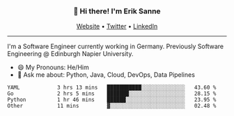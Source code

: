 <h3 align="center">👋 Hi there! I'm Erik Sanne</h3>
<p align="center">
  <a href="https://eriksanne.com">Website</a> •
  <a href="https://twitter.com/ErikKonradSanne">Twitter</a> •
  <a href="https://www.linkedin.com/in/eriksanne/">LinkedIn</a>
</p>

---
I'm a Software Engineer currently working in Germany. Previously Software Engineering @ Edinburgh Napier University.

- 😄 My Pronouns: He/Him
- 💬 Ask me about: Python, Java, Cloud, DevOps, Data Pipelines

<!--START_SECTION:waka-->

```text
YAML            3 hrs 13 mins   ███████████░░░░░░░░░░░░░░   43.60 %
Go              2 hrs 5 mins    ███████░░░░░░░░░░░░░░░░░░   28.15 %
Python          1 hr 46 mins    ██████░░░░░░░░░░░░░░░░░░░   23.95 %
Other           11 mins         ▓░░░░░░░░░░░░░░░░░░░░░░░░   02.48 %
```

<!--END_SECTION:waka-->
